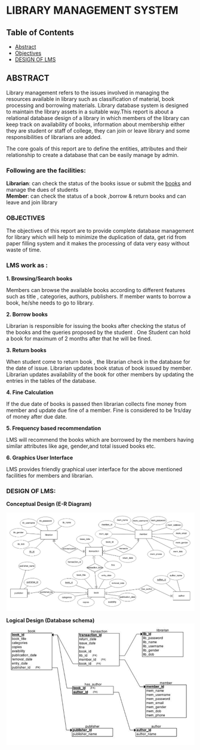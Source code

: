 # LIBRARY MANAGEMENT SYSTEM  
  
    
    
## Table of Contents
- [Abstract](#abstract)
- [Objectives](#objectives)
- [DESIGN OF LMS](#design-of-lms)

  
## ABSTRACT
  Library management refers to the issues involved in managing the resources
available in library such as classification of material, book processing and borrowing
materials. Library database system is designed to maintain the library assets in a suitable
way.This report is about a relational database design of a library in which members of the
library can keep track on availability of books, information about membership either they
are student or staff of college, they can join or leave library and some responsibilities of
librarians are added.  
  
 The core goals of this report are to define the entities, attributes and their
relationship to create a database that can be easily manage by admin.  
  
### Following are the facilities:
**Librarian**:​ can check the status of the books issue or submit the [books](#DESIGN-OF-LMS) and manage the
dues of students  
**Member**: ​can check the status of a book ,borrow & return books and can leave and join
library  
  
    

### OBJECTIVES 

The objectives of this report are to provide complete database management for
library which will help to minimize the duplication of data, get rid from paper filling system
and it makes the processing of data very easy without waste of time.

### **LMS work as** :  
  
**1. Browsing/Search books**  

Members can browse the available books according to different features such as
title , categories, authors, publishers. If member wants to borrow a book, he/she needs to
go to library.  
  
**2. Borrow books**  

Librarian is responsible for issuing the books after checking the status of the books
and the queries proposed by the student . One Student can hold a book for maximum of 2
months after that he will be fined.  

**3. Return books**  

When student come to return book , the librarian check in the database for the date
of issue. Librarian updates book status of book issued by member. Librarian updates
availability of the book for other members by updating the entries in the tables of the
database.  

**4. Fine Calculation**  

If the due date of books is passed then librarian collects fine money from member
and update due fine of a member. Fine is considered to be 1rs/day of money after due
date.  
  
**5. Frequency based recommendation**  

LMS will recommend the books which are borrowed by the members having similar
attributes like age, gender,and total issued books etc.  

**6. Graphics User Interface**  

LMS provides friendly graphical user interface for the above mentioned facilities for
members and librarian.  
  
### DESIGN OF LMS: 
  
  
**Conceptual Design (E-R Diagram)**  
  
  ![alt_text](https://github.com/vishwajeet993511/library_management_system/blob/master/ER_diag.png)
  
  
    
**Logical Design (Database schema)**  
 ![alt_text]( https://github.com/vishwajeet993511/library_management_system/blob/master/schema.png )
  
  
